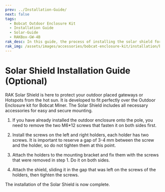 ```yaml
---
prev: ../Installation-Guide/
next: false
tags:
  - Bobcat Outdoor Enclosure Kit
  - Installation Guide
  - Solar-Guide
  - RAKBox-GW-4B
rak_desc: In this guide, the process of installing the solar shield for the Bobcat Miner 300 will be shown step by step. Strict adherence to the steps guarantees a secured and durable solar shield. 
rak_img: /assets/images/accessories/bobcat-enclosure-kit/installation/bobcat.png
---
```


# Solar Shield Installation Guide (Optional)

RAK Solar Shield is here to protect your outdoor placed gateways or Hotspots from the hot sun. It is developed to fit perfectly over the Outdoor Enclosure kit for Bobcat Miner. The Solar Shield includes all necessary accessories for easy and secure mounting. 

<rk-img
  src="/assets/images/accessories/bobcat-enclosure-kit/solar-shield/solar-shield.png"
  width="50%"
  caption="Solar Shield"
/>

<rk-btn
  src="https://store.rakwireless.com/products/solar-shield"
  label="Buy a Solar Shield"
  _blank
/>

1. If you have already installed the outdoor enclosure onto the pole, you need to remove the two M6*12 screws that fasten it on both sides first.

<rk-img
  src="/assets/images/accessories/bobcat-enclosure-kit/solar-shield/1.unscrew-the-screw.png"
  width="30%"
  caption="Unscrewing the Fastening Screws"
/>

2. Install the screws on the left and right holders, each holder has two screws. It is important to reserve a gap of 3-4&nbsp;mm between the screw and the holder, so do not tighten them at this point.

<rk-img
  src="/assets/images/accessories/bobcat-enclosure-kit/solar-shield/2.install-the-screw.png"
  width="40%"
  caption="Installing the Screws to the Holders"
/>

3. Attach the holders to the mounting bracket and fix them with the screws that were removed in step 1. Do it on both sides.


<rk-img
  src="/assets/images/accessories/bobcat-enclosure-kit/solar-shield/3.attach-holders.png"
  width="35%"
  caption="Attaching the Holders"
/>

4. Attach the shield, sliding it in the gap that was left on the screws of the holders, then tighten the screws.


<rk-img
  src="/assets/images/accessories/bobcat-enclosure-kit/solar-shield/4.attach-shield.png"
  width="35%"
  caption="Attaching the Shield"
/>

The installation of the Solar Shield is now complete.

